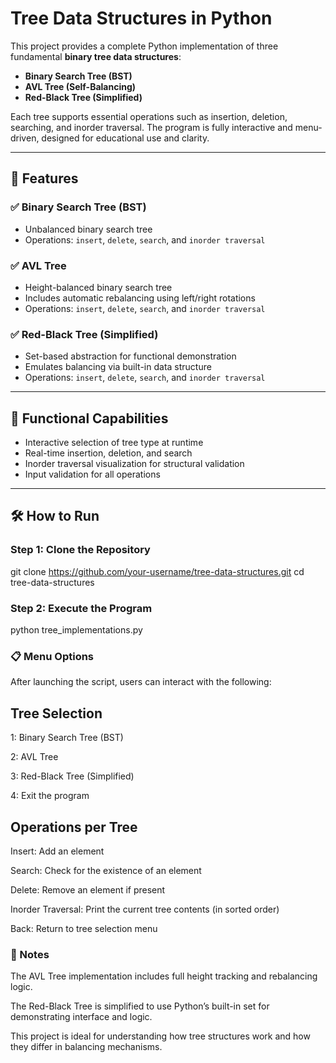 # Tree Data Structures in Python

This project provides a complete Python implementation of three fundamental **binary tree data structures**:

- **Binary Search Tree (BST)**
- **AVL Tree (Self-Balancing)**
- **Red-Black Tree (Simplified)**

Each tree supports essential operations such as insertion, deletion, searching, and inorder traversal. The program is fully interactive and menu-driven, designed for educational use and clarity.

---

## 📌 Features

### ✅ Binary Search Tree (BST)
- Unbalanced binary search tree
- Operations: `insert`, `delete`, `search`, and `inorder traversal`

### ✅ AVL Tree
- Height-balanced binary search tree
- Includes automatic rebalancing using left/right rotations
- Operations: `insert`, `delete`, `search`, and `inorder traversal`

### ✅ Red-Black Tree (Simplified)
- Set-based abstraction for functional demonstration
- Emulates balancing via built-in data structure
- Operations: `insert`, `delete`, `search`, and `inorder traversal`

---

## 🧪 Functional Capabilities

- Interactive selection of tree type at runtime
- Real-time insertion, deletion, and search
- Inorder traversal visualization for structural validation
- Input validation for all operations

---

## 🛠️ How to Run

### Step 1: Clone the Repository
git clone https://github.com/your-username/tree-data-structures.git
cd tree-data-structures
### Step 2: Execute the Program
python tree_implementations.py

### 📋 Menu Options
After launching the script, users can interact with the following:

## Tree Selection
1: Binary Search Tree (BST)

2: AVL Tree

3: Red-Black Tree (Simplified)

4: Exit the program

## Operations per Tree
Insert: Add an element

Search: Check for the existence of an element

Delete: Remove an element if present

Inorder Traversal: Print the current tree contents (in sorted order)

Back: Return to tree selection menu

### 📎 Notes
The AVL Tree implementation includes full height tracking and rebalancing logic.

The Red-Black Tree is simplified to use Python’s built-in set for demonstrating interface and logic.

This project is ideal for understanding how tree structures work and how they differ in balancing mechanisms.
